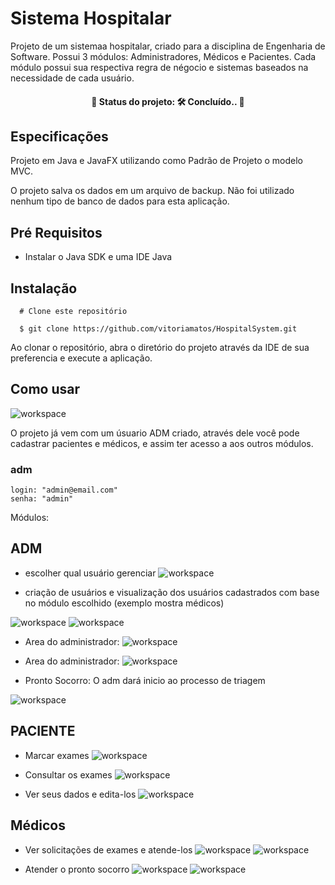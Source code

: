 # Sistema Hospitalar

Projeto de um sistemaa hospitalar, criado para a disciplina de Engenharia de Software. Possui 3 módulos: Administradores, Médicos e Pacientes. Cada módulo possui sua respectiva regra de négocio e sistemas baseados na necessidade de cada usuário.


<h4 align="center"> 
	🚧  Status do projeto: 🛠 Concluído..  🚧
</h4>

## Especificações 

Projeto em Java e JavaFX utilizando como Padrão de Projeto o modelo MVC.

O projeto salva os dados em um arquivo de backup. Não foi utilizado nenhum tipo de banco de dados para esta aplicação. 

## Pré Requisitos

  - Instalar o Java SDK e uma IDE Java
 

## Instalação

      # Clone este repositório
      
      $ git clone https://github.com/vitoriamatos/HospitalSystem.git
      
Ao clonar o repositório, abra o diretório do projeto através da IDE de sua preferencia e execute a aplicação.

## Como usar

![workspace](/assets/1.png)

O projeto já vem com um úsuario ADM criado, através dele você pode cadastrar pacientes e médicos, e assim ter acesso a aos outros módulos.

### adm
```
login: "admin@email.com"
senha: "admin"
```

Módulos:

## ADM
* escolher qual usuário gerenciar
![workspace](/assets/4.png)

* criação de usuários e visualização dos usuários cadastrados com base no módulo escolhido (exemplo mostra médicos)

![workspace](/assets/5.png)
![workspace](/assets/6.png)

* Area do administrador:
![workspace](/assets/7.png)

* Area do administrador:
![workspace](/assets/7.png)

* Pronto Socorro: O adm dará inicio ao processo de triagem

![workspace](/assets/9.png)


## PACIENTE


* Marcar exames
![workspace](/assets/11.png)


* Consultar os exames
![workspace](/assets/12.png)

* Ver seus dados e edita-los
![workspace](/assets/8.png)


## Médicos

* Ver solicitações de exames e atende-los
![workspace](/assets/13.png)
![workspace](/assets/14.png)


* Atender o pronto socorro
![workspace](/assets/15.png)
![workspace](/assets/16.png)


